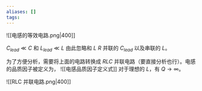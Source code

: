 ```yaml
---
aliases: []
tags:
---
```

![[电感的等效电路.png|400]]

$C_{lead}\ll C$ 和 $L_{lead}\ll L$ 由此忽略和 $L$ $R$ 并联的 $C_{lead}$ 以及串联的 $L$。

为了方便分析，需要将上面的电路转换成 $RLC$ 并联电路（要直接分析也行）。电感的品质因子被定义为，
![[电感品质因子定义式]]
对于理想的 $L$，有 $Q\to \infty$。

![[RLC 并联电路.png|400]]

